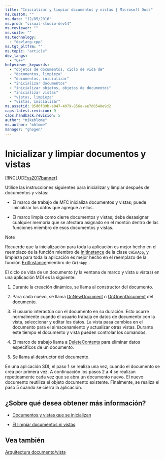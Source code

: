 ```yaml
---
title: "Inicializar y limpiar documentos y vistas | Microsoft Docs"
ms.custom: ""
ms.date: "12/05/2016"
ms.prod: "visual-studio-dev14"
ms.reviewer: ""
ms.suite: ""
ms.technology: 
  - "devlang-cpp"
ms.tgt_pltfrm: ""
ms.topic: "article"
dev_langs: 
  - "C++"
helpviewer_keywords: 
  - "objetos de documentos, ciclo de vida de"
  - "documentos, limpieza"
  - "documentos, inicializar"
  - "inicializar documentos"
  - "inicializar objetos, objetos de documentos"
  - "inicializar vistas"
  - "vistas, limpieza"
  - "vistas, inicializar"
ms.assetid: 95d6f09b-a047-4079-856a-ae7d0548e9d2
caps.latest.revision: 9
caps.handback.revision: 5
author: "mikeblome"
ms.author: "mblome"
manager: "ghogen"
---
```

# Inicializar y limpiar documentos y vistas
[!INCLUDE[vs2017banner](../assembler/inline/includes/vs2017banner.md)]

Utilice las instrucciones siguientes para inicializar y limpiar después de documentos y vistas:  
  
-   El marco de trabajo de MFC inicializa documentos y vistas; puede inicializar los datos que agregue a ellos.  
  
-   El marco limpia como cierre documentos y vistas; debe desasignar cualquier memoria que se afectara asignado en el montón dentro de las funciones miembro de esos documentos y vistas.  
  
> [!NOTE]
>  Recuerde que la inicialización para toda la aplicación es mejor hecho en el reemplazo de la función miembro de [InitInstance](../Topic/CWinApp::InitInstance.md) de la clase `CWinApp`, y limpieza para toda la aplicación es mejor hecho en el reemplazo de la función [ExitInstance](../Topic/CWinApp::ExitInstance.md)miembro de `CWinApp` .  
  
 El ciclo de vida de un documento \(y la ventana de marco y vista u vistas\) en una aplicación MDI es la siguiente:  
  
1.  Durante la creación dinámica, se llama al constructor del documento.  
  
2.  Para cada nuevo, se llama [OnNewDocument](../Topic/CDocument::OnNewDocument.md) o [OnOpenDocument](../Topic/CDocument::OnOpenDocument.md) del documento.  
  
3.  El usuario interactúa con el documento en su duración.  Esto ocurre normalmente cuando el usuario trabaja en datos de documento con la vista, seleccionar y editar los datos.  La vista pasa cambios en el documento para el almacenamiento y actualizar otras vistas.  Durante este tiempo el documento y vista pueden controlar los comandos.  
  
4.  El marco de trabajo llama a [DeleteContents](../Topic/CDocument::DeleteContents.md) para eliminar datos específicos de un documento.  
  
5.  Se llama al destructor del documento.  
  
 En una aplicación SDI, el paso 1 se realiza una vez, cuando el documento se crea por primera vez.  A continuación los pasos 2 a 4 se realizan repetidamente cada vez que se abra un documento nuevo.  El nuevo documento reutiliza el objeto documento existente.  Finalmente, se realiza el paso 5 cuando se cierra la aplicación.  
  
## ¿Sobre qué desea obtener más información?  
  
-   [Documentos y vistas que se inicializan](../mfc/initializing-documents-and-views.md)  
  
-   [El limpiar documentos ni vistas](../mfc/cleaning-up-documents-and-views.md)  
  
## Vea también  
 [Arquitectura documento\/vista](../mfc/document-view-architecture.md)